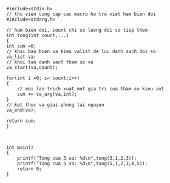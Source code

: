         #include<stdio.h>
        // thu vien cung cap cac macro ho tro viet ham bien doi
        #include<stdarg.h> 
        
        // ham bien doi, count chi so luong doi so tiep theo
        int tong(int count,...)
        {
        int sum =0;
        // khai bao bien va kieu valist de luu danh sach doi so
        va_list va;
        // khoi tao danh sach tham so va
        va_start(va,count);
        
        for(int i =0; i< count;i++)
        {
            // moi lan trich xuat mot gia tri cua tham so kieu int
            sum += va_arg(va,int);
        }
        // ket thuc va giai phong tai nguyen
        va_end(va);
        
        return sum;
        }
        
        
        
        int main()
        {
            printf("Tong cua 3 so: %d\n",tong(3,1,2,3));
            printf("Tong cua 5 so: %d\n",tong(5,1,2,3,4,5));
            return 0;
        }
